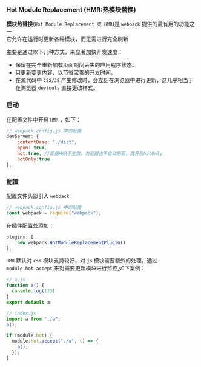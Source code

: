 ### Hot Module Replacement (HMR:热模块替换)

**模块热替换**(```Hot Module Replacement 或 HMR```)是 ```webpack``` 提供的最有用的功能之一  
它允许在运行时更新各种模块，而无需进行完全刷新

主要是通过以下几种方式，来显著加快开发速度：

+ 保留在完全重新加载页面期间丢失的应用程序状态。  
+ 只更新变更内容，以节省宝贵的开发时间。  
+ 在源代码中 ```CSS/JS``` 产生修改时，会立刻在浏览器中进行更新，这几乎相当于在浏览器 ```devtools``` 直接更改样式。  

### 启动

在配置文件中开启 ```HMR``` ，如下：

```js
// webpack.config.js 中的配置
devServer: {
    contentBase: "./dist",
    open: true,
    hot:true, //即便HMR不生效，浏览器也不自动刷新，就开启hotOnly
    hotOnly:true
},
```

### 配置

配置文件头部引入 ```webpack```

```js
// webpack.config.js 中的配置
const webpack = require("webpack");
```

在插件配置处添加：

```js
plugins: [
    new webpack.HotModuleReplacementPlugin()
],
```

```HMR``` 默认对 ```css``` 模块支持较好，对 ```js``` 模块需要额外的处理，通过 ```module.hot.accept``` 来对需要更新模块进行监控,如下案例： 

```js
// a.js
function a() {
  console.log(123)
}
export default a;

// index.js
import a from "./a";
a();

if (module.hot) {
  module.hot.accept("./a", () => {
    a();
  });
}
```
